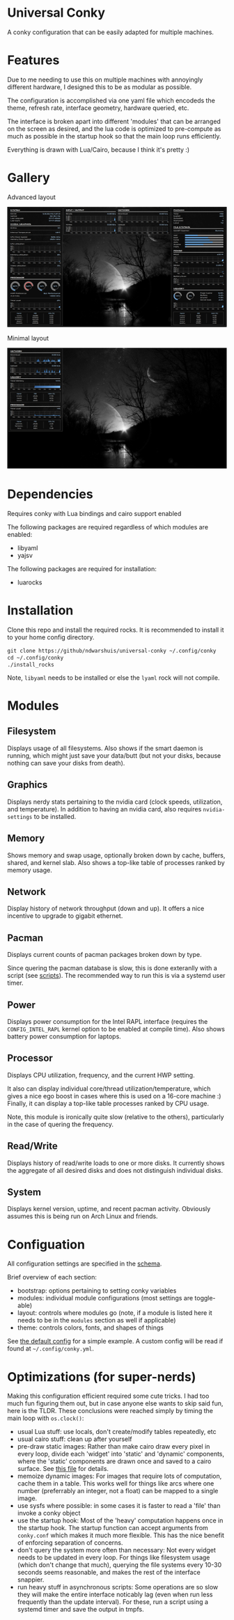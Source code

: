 # Universal Conky

A conky configuration that can be easily adapted for multiple machines.

# Features

Due to me needing to use this on multiple machines with annoyingly different
hardware, I designed this to be as modular as possible.

The configuration is accomplished via one yaml file which encodeds the theme,
refresh rate, interface geometry, hardware queried, etc.

The interface is broken apart into different 'modules' that can be arranged on
the screen as desired, and the lua code is optimized to pre-compute as much as
possible in the startup hook so that the main loop runs efficiently.

Everything is drawn with Lua/Cairo, because I think it's pretty :)

# Gallery

Advanced layout

![Image](screen-full.png)

Minimal layout

![Image](screen-minimal.png)

# Dependencies

Requires conky with Lua bindings and cairo support enabled

The following packages are required regardless of which modules are enabled:
* libyaml
* yajsv

The following packages are required for installation:
* luarocks

# Installation

Clone this repo and install the required rocks. It is recommended to install it
to your home config directory.

```
git clone https://github/ndwarshuis/universal-conky ~/.config/conky
cd ~/.config/conky
./install_rocks
```

Note, `libyaml` needs to be installed or else the `lyaml` rock will not compile.

# Modules

## Filesystem

Displays usage of all filesystems. Also shows if the smart daemon is running,
which might just save your data/butt (but not your disks, because nothing can
save your disks from death).

## Graphics

Displays nerdy stats pertaining to the nvidia card (clock speeds, utilization,
and temperature). In addition to having an nvidia card, also requires
`nvidia-settings` to be installed.

## Memory

Shows memory and swap usage, optionally broken down by cache, buffers, shared,
and kernel slab. Also shows a top-like table of processes ranked by memory
usage.

## Network

Display history of network throughput (down and up). It offers a nice incentive
to upgrade to gigabit ethernet.

## Pacman

Displays current counts of pacman packages broken down by type.

Since quering the pacman database is slow, this is done exteranlly with a script
(see [scripts](scripts/pacman_stats)). The recommended way to run this is via a
systemd user timer.

## Power

Displays power consumption for the Intel RAPL interface (requires the
`CONFIG_INTEL_RAPL` kernel option to be enabled at compile time). Also shows
battery power consumption for laptops.

## Processor

Displays CPU utilization, frequency, and the current HWP setting.

It also can display individual core/thread utilization/temperature, which gives
a nice ego boost in cases where this is used on a 16-core machine :) Finally, it
can display a top-like table processes ranked by CPU usage.

Note, this module is ironically quite slow (relative to the others),
particularly in the case of quering the frequency.

## Read/Write

Displays history of read/write loads to one or more disks. It currently shows
the aggregate of all desired disks and does not distinguish individual disks.

## System

Displays kernel version, uptime, and recent pacman activity. Obviously assumes
this is being run on Arch Linux and friends.

# Configuation

All configuration settings are specified in the [schema](config/schema.yml).

Brief overview of each section:

* bootstrap: options pertaining to setting conky variables
* modules: individual module configurations (most settings are toggle-able)
* layout: controls where modules go (note, if a module is listed here it needs
  to be in the `modules` section as well if applicable)
* theme: controls colors, fonts, and shapes of things

See [the default config](config/fallback.yml) for a simple example. A custom
config will be read if found at `~/.config/conky.yml`.

# Optimizations (for super-nerds)

Making this configuration efficient required some cute tricks. I had too much
fun figuring them out, but in case anyone else wants to skip said fun, here is
the TLDR. These conclusions were reached simply by timing the main loop with
`os.clock()`:

* usual Lua stuff: use locals, don't create/modify tables repeatedly, etc
* usual cairo stuff: clean up after yourself
* pre-draw static images: Rather than make cairo draw every pixel in every loop,
  divide each 'widget' into 'static' and 'dynamic' components, where the
  'static' components are drawn once and saved to a cairo surface. See [this
  file](src/compile.lua) for details.
* memoize dynamic images: For images that require lots of computation, cache
  them in a table. This works well for things like arcs where one number
  (preferrably an integer, not a float) can be mapped to a single image.
* use sysfs where possible: in some cases it is faster to read a 'file' than
  invoke a conky object
* use the startup hook: Most of the 'heavy' computation happens once in the
  startup hook. The startup function can accept arguments from `conky.conf`
  which makes it much more flexible. This has the nice benefit of enforcing
  separation of concerns.
* don't query the system more often than necessary: Not every widget needs to be
  updated in every loop. For things like filesystem usage (which don't change
  that much), querying the file systems every 10-30 seconds seems reasonable,
  and makes the rest of the interface snappier.
* run heavy stuff in asynchronous scripts: Some operations are so slow they will
  make the entire interface noticably lag (even when run less frequently than
  the update interval). For these, run a script using a systemd timer and save
  the output in tmpfs.
